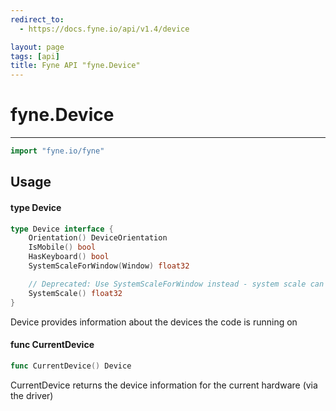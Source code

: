 ```yaml
---
redirect_to:
  - https://docs.fyne.io/api/v1.4/device

layout: page
tags: [api]
title: Fyne API "fyne.Device"
---
```



# fyne.Device
---
```go
import "fyne.io/fyne"
```

## Usage

#### type Device

```go
type Device interface {
	Orientation() DeviceOrientation
	IsMobile() bool
	HasKeyboard() bool
	SystemScaleForWindow(Window) float32

	// Deprecated: Use SystemScaleForWindow instead - system scale can vary depending on window placement
	SystemScale() float32
}
```

Device provides information about the devices the code is running on

#### func  CurrentDevice

```go
func CurrentDevice() Device
```
CurrentDevice returns the device information for the current hardware (via the driver)

